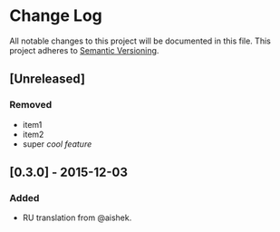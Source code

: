 # Change Log

All notable changes to this project will be documented in this file.
This project adheres to [Semantic Versioning](http://semver.org/).

## [Unreleased]

### Removed

-   item1
-   item2
-   super _cool feature_

## [0.3.0] - 2015-12-03

### Added

-   RU translation from @aishek.

